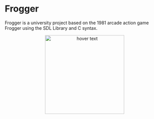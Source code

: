 # Frogger
Frogger is a university project based on the 1981 arcade action game Frogger using the SDL Library and C syntax. 

<p align="center">
  <img src="https://www.retrogamer.net/wp-content/uploads/2013/10/frogger.png" width="250" title="hover text">
</p>

